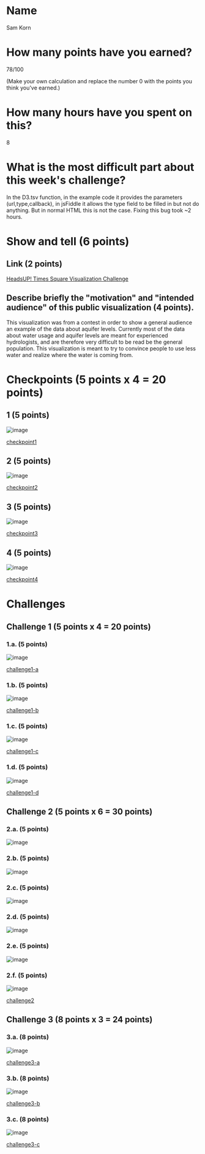 # Name

Sam Korn

# How many points have you earned?

78/100

(Make your own calculation and replace the number 0 with the points you think you've earned.)

# How many hours have you spent on this?

8

# What is the most difficult part about this week's challenge?

In the D3.tsv function, in the example code it provides the parameters (url,type,callback), in jsFiddle it allows the type field to be filled in but not do anything. But in normal HTML this is not the case. Fixing this bug took ~2 hours.

# Show and tell (6 points)

## Link (2 points)

[HeadsUP! Times Square Visualization Challenge](http://www.visualizing.org/contests/groundwater)

## Describe briefly the "motivation" and "intended audience" of this public visualization (4 points).

This visualization was from a contest in order to show a general audience an example of the data about aquifer levels. Currently most of the data about water usage and aquifer levels are meant for experienced hydrologists, and are therefore very difficult to be read be the general population. This visualization is meant to try to convince people to use less water and realize where the water is coming from.

# Checkpoints (5 points x 4 = 20 points)

## 1 (5 points)

![image](D3Checkpoint1.png)

[checkpoint1](D3Checkpoint1.html)

## 2 (5 points)

![image](D3Checkpoint2.png)

[checkpoint2](D3Checkpoint2.html)

## 3 (5 points)

![image](D3Checkpoint3.png)

[checkpoint3](D3Checkpoint3.html)

## 4 (5 points)

![image](D3Checkpoint4.png)

[checkpoint4](D3Checkpoint4.html)

# Challenges

## Challenge 1 (5 points x 4 = 20 points)

### 1.a. (5 points)

![image](D3Challenge1a.png)

[challenge1-a](challenge1-a.html)

### 1.b. (5 points)

![image](D3Challenge1b.png)

[challenge1-b](checkpoint1-b.html)

### 1.c. (5 points)

![image](D3Challenge1c.png)

[challenge1-c](checkpoint1-c.html)

### 1.d. (5 points)

![image](D3Challenge1d.png)

[challenge1-d](checkpoint1-d.html)

## Challenge 2 (5 points x 6 = 30 points)

### 2.a. (5 points)

![image](D3Challenge2a.png)

### 2.b. (5 points)

![image](D3Challenge2b.png)

### 2.c. (5 points)

![image](D3Challenge2c.png)

### 2.d. (5 points)

![image](D3Challenge2d.png)

### 2.e. (5 points)

![image](D3Challenge2e.png)

### 2.f. (5 points)

![image](D3Challenge2f.png)

[challenge2](challenge2.html)

## Challenge 3 (8 points x 3 = 24 points)

### 3.a. (8 points)

![image](D3Challenge3a.png)

[challenge3-a](challenge3a.html)

### 3.b. (8 points)

![image](D3Challenge3b.png)

[challenge3-b](challenge3b.html)

### 3.c. (8 points)

![image](D3Challenge3c.png)

[challenge3-c](challenge3c.html)
